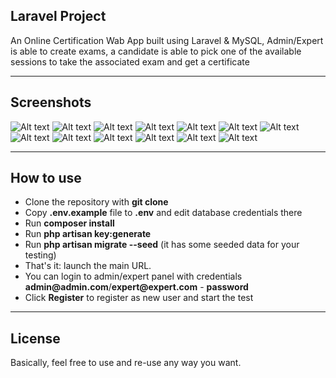 ## Laravel Project

An Online Certification Wab App built using Laravel & MySQL, Admin/Expert is able to create exams, a candidate is able to pick one of the available sessions to take the associated exam and get a certificate

- - - - -

## Screenshots

![Alt text](./screenshots/1.png?raw=true "")
![Alt text](./screenshots/2.png?raw=true "")
![Alt text](./screenshots/3.png?raw=true "")
![Alt text](./screenshots/4.png?raw=true "")
![Alt text](./screenshots/5.png?raw=true "")
![Alt text](./screenshots/6.png?raw=true "")
![Alt text](./screenshots/7.png?raw=true "")
![Alt text](./screenshots/8.png?raw=true "")
![Alt text](./screenshots/9.png?raw=true "")
![Alt text](./screenshots/10.png?raw=true "")
![Alt text](./screenshots/11.png?raw=true "")
![Alt text](./screenshots/12.png?raw=true "")
![Alt text](./screenshots/13.png?raw=true "")

- - - - -

## How to use

- Clone the repository with __git clone__
- Copy __.env.example__ file to __.env__ and edit database credentials there
- Run __composer install__
- Run __php artisan key:generate__
- Run __php artisan migrate --seed__ (it has some seeded data for your testing)
- That's it: launch the main URL. 
- You can login to admin/expert panel with credentials __admin@admin.com__/__expert@expert.com__ - __password__
- Click __Register__ to register as new user and start the test


- - - - -

## License

Basically, feel free to use and re-use any way you want.

